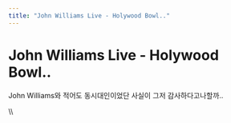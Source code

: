 ```yaml
---
title: "John Williams Live - Holywood Bowl.."
---
```

# John Williams Live - Holywood Bowl..

John Williams와 적어도 동시대인이었단 사실이 그저 감사하다고나할까..


\\\


